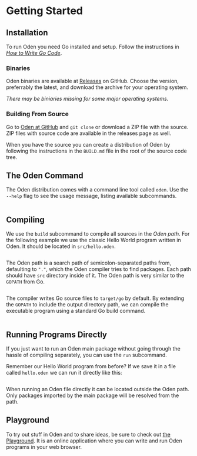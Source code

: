 # Getting Started

## Installation

To run Oden you need Go installed and setup. Follow the instructions in
[_How to Write Go Code_](https://golang.org/doc/code.html).

### Binaries

Oden binaries are available at
[Releases](https://github.com/oden-lang/oden/releases) on GitHub. Choose the
version, preferrably the latest, and download the archive for your operating
system.

*There may be biniaries missing for some major operating systems.*

### Building From Source

Go to [Oden at GitHub](https://github.com/oden-lang/oden) and `git clone` or
download a ZIP file with the source. ZIP files with source code are
available in the releases page as well.

When you have the source you can create a distribution of Oden by following the
instructions in the `BUILD.md` file in the root of the source code tree.

## The Oden Command

The Oden distribution comes with a command line tool called `oden`. Use the
`--help` flag to see the usage message, listing available subcommands.

```{include=src/listings/oden-cmd-help.html formatted=true}
```

## Compiling

We use the `build` subcommand to compile all sources in the *Oden path*.
For the following example we use the classic Hello World program written in
Oden. It should be located in `src/hello.oden`.

```{include=src/listings/hello-world.oden}
```

The Oden path is a search path of semicolon-separated paths from,
defaulting to `"."`, which the Oden compiler tries to find packages.
Each path should have `src` directory inside of it.  The Oden path is
very similar to the `GOPATH` from Go.

```{include=src/listings/hello-world-build.html formatted=true}
```

The compiler writes Go source files to `target/go` by default. By extending
the `GOPATH` to include the output directory path, we can compile the
executable program using a standard Go build command.

```{include=src/listings/hello-world-go-build-and-run.html formatted=true}
```

## Running Programs Directly

If you just want to run an Oden main package without going through the hassle
of compiling separately, you can use the `run` subcommand.

Remember our Hello World program from before? If we save it in a file called
`hello.oden` we can run it directly like this:

```{include=src/listings/hello-world-run-directly.html formatted=true}
```

When running an Oden file directly it can be located outside the Oden path.
Only packages imported by the main package will be resolved from the path.

## Playground

To try out stuff in Oden and to share ideas, be sure to check out [the
Playground](https://playground.oden-lang.org). It is an online application
where you can write and run Oden programs in your web browser.
